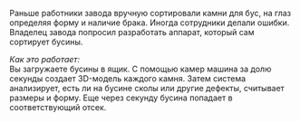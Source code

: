 Раньше работники завода вручную сортировали камни для бус, на глаз определяя форму и наличие брака. Иногда сотрудники делали ошибки. Владелец завода попросил разработать аппарат, который сам сортирует бусины.

*Как это работает:*<br>
Вы загружаете бусины в ящик. С помощью камер машина за долю секунды создает 3D-модель каждого камня. Затем система анализирует, есть ли на бусине сколы или другие дефекты, считывает размеры и форму. Еще через секунду бусина попадает в соответствующий отсек.

